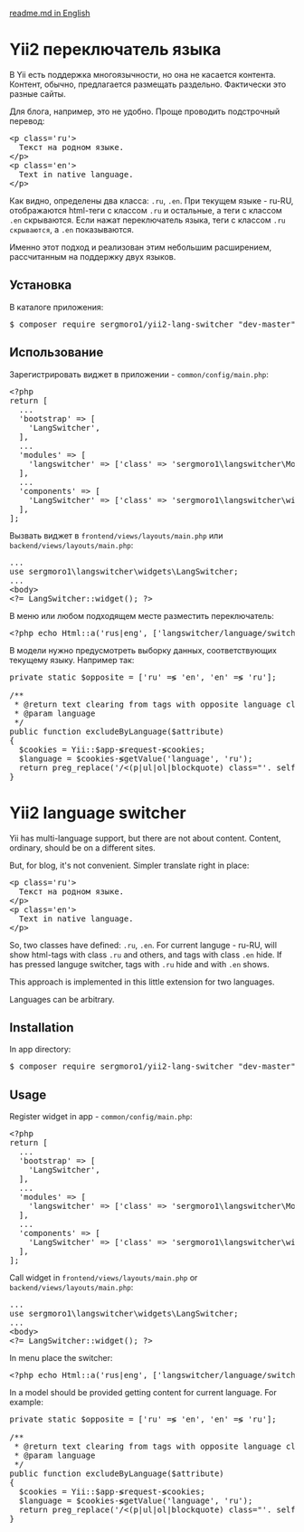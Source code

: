 <a href='#en_readme_md'>readme.md in English</a>

<h1>Yii2 переключатель языка</h1>

В Yii есть поддержка многоязычности, но она не касается контента.
Контент, обычно, предлагается размещать раздельно. Фактически это разные сайты.

Для блога, например, это не удобно. 
Проще проводить подстрочный перевод:
<pre>
&lt;p class='ru'&gt;
  Текст на родном языке.
&lt;/p&gt;
&lt;p class='en'&gt;
  Text in native language.
&lt;/p&gt;
</pre>

Как видно, определены два класса: <code>.ru</code>, <code>.en</code>.
При текущем языке - ru-RU, отображаются html-теги с классом <code>.ru</code> и остальные, 
а теги с классом <code>.en</code> скрываются.
Если нажат переключатель языка, теги с классом <code>.ru скрываются</code>, а <code>.en</code> показываются.

Именно этот подход и реализован этим небольшим расширением, рассчитанным на поддержку двух языков.

<h2>Установка</h2>

В каталоге приложения:

<pre>
$ composer require sergmoro1/yii2-lang-switcher "dev-master"
</pre>

<h2>Использование</h2>

Зарегистрировать виджет в приложении - <code>common/config/main.php</code>:
<pre>
&lt;?php
return [
  ...
  'bootstrap' =&gt; [
    'LangSwitcher',
  ],
  ...
  'modules' =&gt; [
    'langswitcher' =&gt; ['class' =&gt; 'sergmoro1\langswitcher\Module'],
  ],
  ...
  'components' =&gt; [
    'LangSwitcher' =&gt; ['class' =&gt; 'sergmoro1\langswitcher\widgets\LangSwitcher'],
  ],
];
</pre>

Вызвать виджет в <code>frontend/views/layouts/main.php</code> или <code>backend/views/layouts/main.php</code>:
<pre>
...
use sergmoro1\langswitcher\widgets\LangSwitcher;
...
&lt;body&gt;
&lt;?= LangSwitcher::widget(); ?&gt;
</pre>

В меню или любом подходящем месте разместить переключатель:
<pre>
&lt;?php echo Html::a('rus|eng', ['langswitcher/language/switch']); ?&gt;
</pre>

В модели нужно предусмотреть выборку данных, соответствующих текущему языку.
Например так:
<pre>
private static $opposite = ['ru' =&lg; 'en', 'en' =&lg; 'ru'];

/**
 * @return text clearing from tags with opposite language class 
 * @param language
 */
public function excludeByLanguage($attribute)
{
  $cookies = Yii::$app-&lg;request-&lg;cookies;
  $language = $cookies-&lg;getValue('language', 'ru');
  return preg_replace('/&lt;(p|ul|ol|blockquote) class="'. self::$opposite[$language] .'"&lg;(.+)&lt;\/(p|ul|ol|blockquote)&lg;/isU', '', $this-&lg;$attribute);
}
</pre>

<h1><a name='en_readme_md'></a>Yii2 language switcher</h1>

Yii has multi-language support, but there are not about content.
Content, ordinary, should be on a different sites.

But, for blog, it's not convenient. 
Simpler translate right in place: 
<pre>
&lt;p class='ru'&gt;
  Текст на родном языке.
&lt;/p&gt;
&lt;p class='en'&gt;
  Text in native language.
&lt;/p&gt;
</pre>

So, two classes have defined: <code>.ru</code>, <code>.en</code>.
For current languge - ru-RU, will show html-tags with class <code>.ru</code> and others, 
and tags with class <code>.en</code> hide.
If has pressed languge switcher, tags with <code>.ru</code> hide and with <code>.en</code> shows.

This approach is implemented in this little extension for two languages.

Languages can be arbitrary.

<h2>Installation</h2>

In app directory:

<pre>
$ composer require sergmoro1/yii2-lang-switcher "dev-master"
</pre>

<h2>Usage</h2>
Register widget in app - <code>common/config/main.php</code>:
<pre>
&lt;?php
return [
  ...
  'bootstrap' =&gt; [
    'LangSwitcher',
  ],
  ...
  'modules' =&gt; [
    'langswitcher' =&gt; ['class' =&gt; 'sergmoro1\langswitcher\Module'],
  ],
  ...
  'components' =&gt; [
    'LangSwitcher' =&gt; ['class' =&gt; 'sergmoro1\langswitcher\widgets\LangSwitcher'],
  ],
];
</pre>

Call widget in <code>frontend/views/layouts/main.php</code> or <code>backend/views/layouts/main.php</code>:
<pre>
...
use sergmoro1\langswitcher\widgets\LangSwitcher;
...
&lt;body&gt;
&lt;?= LangSwitcher::widget(); ?&gt;
</pre>

In menu place the switcher:
<pre>
&lt;?php echo Html::a('rus|eng', ['langswitcher/language/switch']); ?&gt;
</pre>

In a model should be provided getting content for current language.
For example:
<pre>
private static $opposite = ['ru' =&lg; 'en', 'en' =&lg; 'ru'];

/**
 * @return text clearing from tags with opposite language class 
 * @param language
 */
public function excludeByLanguage($attribute)
{
  $cookies = Yii::$app-&lg;request-&lg;cookies;
  $language = $cookies-&lg;getValue('language', 'ru');
  return preg_replace('/&lt;(p|ul|ol|blockquote) class="'. self::$opposite[$language] .'"&lg;(.+)&lt;\/(p|ul|ol|blockquote)&lg;/isU', '', $this-&lg;$attribute);
}
</pre>
